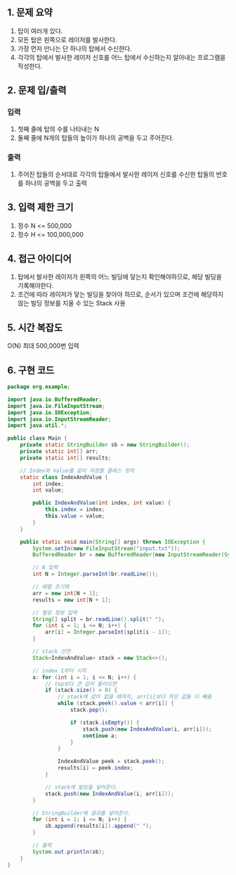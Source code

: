 ## 1. 문제 요약
1. 탑이 여러개 있다.
2. 모든 탑은 왼쪽으로 레이저를 발사한다.
3. 가장 먼저 만나는 단 하나의 탑에서 수신한다.
4. 각각의 탑에서 발사한 레이저 신호를 어느 탑에서 수신하는지 알아내는 프로그램을 작성한다.

## 2. 문제 입/출력
### 입력
1. 첫째 줄에 탑의 수를 나타내는 N 
2. 둘째 줄에 N개의 탑들의 높이가 하나의 공백을 두고 주어진다.
### 출력
1. 주어진 탑들의 순서대로 각각의 탑들에서 발사한 레이저 신호를 수신한 탑들의 번호를 하나의 공백을 두고 출력
## 3. 입력 제한 크기
1. 정수 N <= 500,000
2. 정수 H <= 100,000,000
## 4. 접근 아이디어
1. 탑에서 발사한 레이저가 왼쪽의 어느 빌딩에 닿는지 확인해야하므로, 해당 빌딩을 기록해야한다.
2. 조건에 따라 레이저가 닿는 빌딩을 찾아야 하므로, 순서가 있으며 조건에 해당하지 않는 빌딩 정보를 지울 수 있는 Stack 사용
## 5. 시간 복잡도
O(N)
최대 500,000번 입력
## 6. 구현 코드
```java
package org.example;

import java.io.BufferedReader;
import java.io.FileInputStream;
import java.io.IOException;
import java.io.InputStreamReader;
import java.util.*;

public class Main {
    private static StringBuilder sb = new StringBuilder();
    private static int[] arr;
    private static int[] results;

    // Index와 Value를 같이 저장할 클래스 정의
    static class IndexAndValue {
        int index;
        int value;

        public IndexAndValue(int index, int value) {
            this.index = index;
            this.value = value;
        }
    }

    public static void main(String[] args) throws IOException {
        System.setIn(new FileInputStream("input.txt"));
        BufferedReader br = new BufferedReader(new InputStreamReader(System.in));

        // N 입력
        int N = Integer.parseInt(br.readLine());

        // 배열 초기화
        arr = new int[N + 1];
        results = new int[N + 1];

        // 빌딩 정보 입력
        String[] split = br.readLine().split(" ");
        for (int i = 1; i <= N; i++) {
            arr[i] = Integer.parseInt(split[i - 1]);
        }

        // stack 선언
        Stack<IndexAndValue> stack = new Stack<>();

        // index 1부터 시작
        a: for (int i = 1; i <= N; i++) {
            // top보다 큰 값이 들어오면
            if (stack.size() > 0) {
                // stack에 값이 없을 때까지, arr[i]보다 작은 값들 다 빼줌
                while (stack.peek().value < arr[i]) {
                    stack.pop();

                    if (stack.isEmpty()) {
                        stack.push(new IndexAndValue(i, arr[i]));
                        continue a;
                    }
                }

                IndexAndValue peek = stack.peek();
                results[i] = peek.index;
            }

            // stack에 빌딩을 넣어준다.
            stack.push(new IndexAndValue(i, arr[i]));
        }

        // StringBuilder에 결과를 넣어준다.
        for (int i = 1; i <= N; i++) {
            sb.append(results[i]).append(" ");
        }

        // 출력
        System.out.println(sb);
    }
}
```